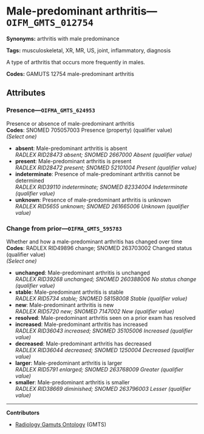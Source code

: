 # Male-predominant arthritis—`OIFM_GMTS_012754`

**Synonyms:** arthritis with male predominance

**Tags:** musculoskeletal, XR, MR, US, joint, inflammatory, diagnosis

A type of arthritis that occurs more frequently in males.

**Codes:** GAMUTS 12754 male-predominant arthritis

## Attributes

### Presence—`OIFMA_GMTS_624953`

Presence or absence of male-predominant arthritis  
**Codes**: SNOMED 705057003 Presence (property) (qualifier value)  
*(Select one)*

- **absent**: Male-predominant arthritis is absent  
_RADLEX RID28473 absent; SNOMED 2667000 Absent (qualifier value)_
- **present**: Male-predominant arthritis is present  
_RADLEX RID28472 present; SNOMED 52101004 Present (qualifier value)_
- **indeterminate**: Presence of male-predominant arthritis cannot be determined  
_RADLEX RID39110 indeterminate; SNOMED 82334004 Indeterminate (qualifier value)_
- **unknown**: Presence of male-predominant arthritis is unknown  
_RADLEX RID5655 unknown; SNOMED 261665006 Unknown (qualifier value)_

### Change from prior—`OIFMA_GMTS_595783`

Whether and how a male-predominant arthritis has changed over time  
**Codes**: RADLEX RID49896 change; SNOMED 263703002 Changed status (qualifier value)  
*(Select one)*

- **unchanged**: Male-predominant arthritis is unchanged  
_RADLEX RID39268 unchanged; SNOMED 260388006 No status change (qualifier value)_
- **stable**: Male-predominant arthritis is stable  
_RADLEX RID5734 stable; SNOMED 58158008 Stable (qualifier value)_
- **new**: Male-predominant arthritis is new  
_RADLEX RID5720 new; SNOMED 7147002 New (qualifier value)_
- **resolved**: Male-predominant arthritis seen on a prior exam has resolved  
- **increased**: Male-predominant arthritis has increased  
_RADLEX RID36043 increased; SNOMED 35105006 Increased (qualifier value)_
- **decreased**: Male-predominant arthritis has decreased  
_RADLEX RID36044 decreased; SNOMED 1250004 Decreased (qualifier value)_
- **larger**: Male-predominant arthritis is larger  
_RADLEX RID5791 enlarged; SNOMED 263768009 Greater (qualifier value)_
- **smaller**: Male-predominant arthritis is smaller  
_RADLEX RID38669 diminished; SNOMED 263796003 Lesser (qualifier value)_

---

**Contributors**

- [Radiology Gamuts Ontology](https://gamuts.net/) (GMTS)